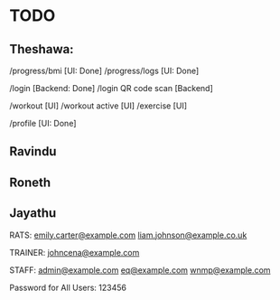 # TODO

## Theshawa:

/progress/bmi [UI: Done]
/progress/logs [UI: Done]

/login [Backend: Done]
/login QR code scan [Backend]

/workout [UI]
/workout active [UI]
/exercise [UI]

/profile [UI: Done]

## Ravindu

## Roneth

## Jayathu

RATS:
emily.carter@example.com
liam.johnson@example.co.uk

TRAINER:
johncena@example.com

STAFF:
admin@example.com
eq@example.com
wnmp@example.com

Password for All Users:
123456
